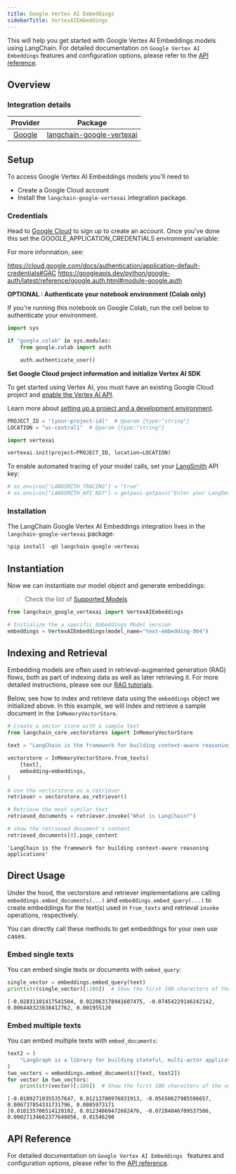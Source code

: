 ```yaml
---
title: Google Vertex AI Embeddings
sidebarTitle: VertexAIEmbeddings
---
```


This will help you get started with Google Vertex AI Embeddings models using LangChain. For detailed documentation on `Google Vertex AI Embeddings` features and configuration options, please refer to the [API reference](https://python.langchain.com/api_reference/google_vertexai/embeddings/langchain_google_vertexai.embeddings.VertexAIEmbeddings.html).

## Overview
### Integration details

| Provider | Package |
|:--------:|:-------:|
| [Google](https://python.langchain.com/docs/integrations/providers/google/) | [langchain-google-vertexai](https://python.langchain.com/api_reference/google_vertexai/embeddings/langchain_google_vertexai.embeddings.VertexAIEmbeddings.html) |

## Setup

To access Google Vertex AI Embeddings models you'll need to
- Create a Google Cloud account
- Install the `langchain-google-vertexai` integration package.




### Credentials


Head to [Google Cloud](https://cloud.google.com/free/) to sign up to create an account. Once you've done this set the GOOGLE_APPLICATION_CREDENTIALS environment variable:

For more information, see:

https://cloud.google.com/docs/authentication/application-default-credentials#GAC
https://googleapis.dev/python/google-auth/latest/reference/google.auth.html#module-google.auth

**OPTIONAL : Authenticate your notebook environment (Colab only)**

If you're running this notebook on Google Colab, run the cell below to authenticate your environment.


```python
import sys

if "google.colab" in sys.modules:
    from google.colab import auth

    auth.authenticate_user()
```

**Set Google Cloud project information and initialize Vertex AI SDK**

To get started using Vertex AI, you must have an existing Google Cloud project and [enable the Vertex AI API](https://console.cloud.google.com/flows/enableapi?apiid=aiplatform.googleapis.com).

Learn more about [setting up a project and a development environment](https://cloud.google.com/vertex-ai/docs/start/cloud-environment).


```python
PROJECT_ID = "[your-project-id]"  # @param {type:"string"}
LOCATION = "us-central1"  # @param {type:"string"}

import vertexai

vertexai.init(project=PROJECT_ID, location=LOCATION)
```

To enable automated tracing of your model calls, set your [LangSmith](https://docs.smith.langchain.com/) API key:


```python
# os.environ["LANGSMITH_TRACING"] = "true"
# os.environ["LANGSMITH_API_KEY"] = getpass.getpass("Enter your LangSmith API key: ")
```

### Installation

The LangChain Google Vertex AI Embeddings integration lives in the `langchain-google-vertexai` package:


```python
%pip install -qU langchain-google-vertexai
```

## Instantiation

Now we can instantiate our model object and generate embeddings:
>Check the list of [Supported Models](https://cloud.google.com/vertex-ai/generative-ai/docs/embeddings/get-text-embeddings#supported-models)


```python
from langchain_google_vertexai import VertexAIEmbeddings

# Initialize the a specific Embeddings Model version
embeddings = VertexAIEmbeddings(model_name="text-embedding-004")
```

## Indexing and Retrieval

Embedding models are often used in retrieval-augmented generation (RAG) flows, both as part of indexing data as well as later retrieving it. For more detailed instructions, please see our [RAG tutorials](/oss/tutorials/rag).

Below, see how to index and retrieve data using the `embeddings` object we initialized above. In this example, we will index and retrieve a sample document in the `InMemoryVectorStore`.


```python
# Create a vector store with a sample text
from langchain_core.vectorstores import InMemoryVectorStore

text = "LangChain is the framework for building context-aware reasoning applications"

vectorstore = InMemoryVectorStore.from_texts(
    [text],
    embedding=embeddings,
)

# Use the vectorstore as a retriever
retriever = vectorstore.as_retriever()

# Retrieve the most similar text
retrieved_documents = retriever.invoke("What is LangChain?")

# show the retrieved document's content
retrieved_documents[0].page_content
```



```output
'LangChain is the framework for building context-aware reasoning applications'
```


## Direct Usage

Under the hood, the vectorstore and retriever implementations are calling `embeddings.embed_documents(...)` and `embeddings.embed_query(...)` to create embeddings for the text(s) used in `from_texts` and retrieval `invoke` operations, respectively.

You can directly call these methods to get embeddings for your own use cases.

### Embed single texts

You can embed single texts or documents with `embed_query`:


```python
single_vector = embeddings.embed_query(text)
print(str(single_vector)[:100])  # Show the first 100 characters of the vector
```
```output
[-0.02831101417541504, 0.022063178941607475, -0.07454229146242142, 0.006448323838412762, 0.001955120
```
### Embed multiple texts

You can embed multiple texts with `embed_documents`:


```python
text2 = (
    "LangGraph is a library for building stateful, multi-actor applications with LLMs"
)
two_vectors = embeddings.embed_documents([text, text2])
for vector in two_vectors:
    print(str(vector)[:100])  # Show the first 100 characters of the vector
```
```output
[-0.01092718355357647, 0.01213780976831913, -0.05650627985596657, 0.006737854331731796, 0.0085973171
[0.010135706514120102, 0.01234869472682476, -0.07284046709537506, 0.00027134662377648056, 0.01546290
```
## API Reference

For detailed documentation on `Google Vertex AI Embeddings
` features and configuration options, please refer to the [API reference](https://python.langchain.com/api_reference/google_vertexai/embeddings/langchain_google_vertexai.embeddings.VertexAIEmbeddings.html).
